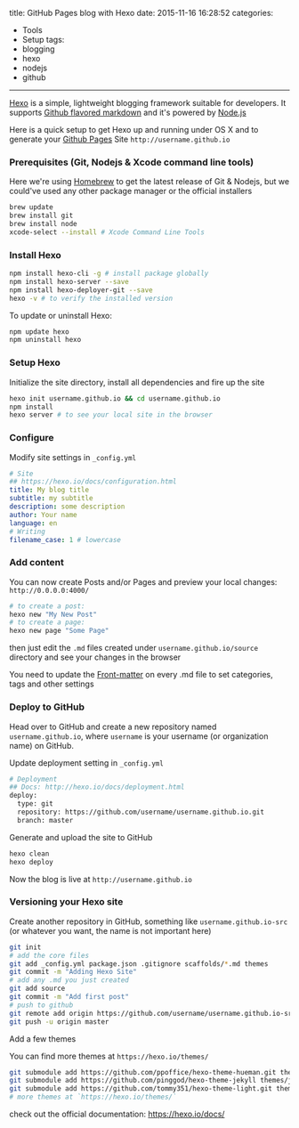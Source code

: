 title: GitHub Pages blog with Hexo
date: 2015-11-16 16:28:52
categories:
- Tools
- Setup
tags:
- blogging
- hexo
- nodejs
- github
---

[Hexo](https://hexo.io/) is a simple, lightweight blogging framework suitable for developers. It supports [Github flavored markdown](https://help.github.com/articles/github-flavored-markdown/) and it's powered by [Node.js](https://github.com/hexojs/hexo)

Here is a quick setup to get Hexo up and running under OS X and to generate your [Github Pages](https://pages.github.com/) Site `http://username.github.io`

### Prerequisites (Git, Nodejs & Xcode command line tools)
Here we're using [Homebrew](http://brew.sh/) to get the latest release of Git & Nodejs, but we could've used any other package manager or the official installers

```sh
brew update
brew install git
brew install node
xcode-select --install # Xcode Command Line Tools
```

### Install Hexo

```sh
npm install hexo-cli -g # install package globally
npm install hexo-server --save
npm install hexo-deployer-git --save
hexo -v # to verify the installed version
```

To update or uninstall Hexo:

```sh
npm update hexo
npm uninstall hexo
```

### Setup Hexo

Initialize the site directory, install all dependencies and fire up the site

```sh
hexo init username.github.io && cd username.github.io
npm install
hexo server # to see your local site in the browser
```

### Configure
Modify site settings in `_config.yml`

``` yml
# Site
## https://hexo.io/docs/configuration.html
title: My blog title
subtitle: my subtitle
description: some description
author: Your name
language: en
# Writing
filename_case: 1 # lowercase
```

### Add content

You can now create Posts and/or Pages and preview your local changes: `http://0.0.0.0:4000/`

```sh
# to create a post:
hexo new "My New Post"
# to create a page:
hexo new page "Some Page"
```

then just edit the `.md` files created under `username.github.io/source` directory and see your changes in the browser

You need to update the [Front-matter](https://hexo.io/docs/front-matter.html) on every .md file to set categories, tags and other settings   


### Deploy to GitHub

Head over to GitHub and create a new repository named `username.github.io`, where `username` is your username (or organization name) on GitHub.

Update deployment setting in `_config.yml`

```sh
# Deployment
## Docs: http://hexo.io/docs/deployment.html
deploy:
  type: git
  repository: https://github.com/username/username.github.io.git
  branch: master
```

Generate and upload the site to GitHub

```sh
hexo clean
hexo deploy
```

Now the blog is live at `http://username.github.io`  

### Versioning your Hexo site

Create another repository in GitHub, something like `username.github.io-src` (or whatever you want, the name is not important here)

```sh
git init
# add the core files
git add _config.yml package.json .gitignore scaffolds/*.md themes
git commit -m "Adding Hexo Site"
# add any .md you just created
git add source
git commit -m "Add first post"
# push to github
git remote add origin https://github.com/username/username.github.io-src.git
git push -u origin master
```

Add a few themes

You can find more themes at `https://hexo.io/themes/`

```sh
git submodule add https://github.com/ppoffice/hexo-theme-hueman.git themes/hueman
git submodule add https://github.com/pinggod/hexo-theme-jekyll themes/jekyll
git submodule add https://github.com/tommy351/hexo-theme-light.git themes/light
# more themes at `https://hexo.io/themes/`
```

check out the official documentation: https://hexo.io/docs/
